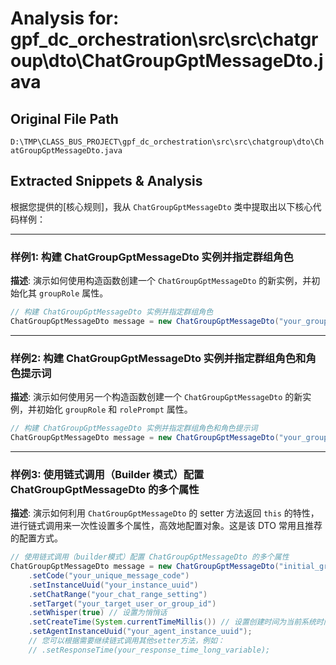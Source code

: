 # Analysis for: gpf_dc_orchestration\src\src\chatgroup\dto\ChatGroupGptMessageDto.java

## Original File Path
`D:\TMP\CLASS_BUS_PROJECT\gpf_dc_orchestration\src\src\chatgroup\dto\ChatGroupGptMessageDto.java`

## Extracted Snippets & Analysis
根据您提供的[核心规则]，我从 `ChatGroupGptMessageDto` 类中提取出以下核心代码样例：

---

### 样例1: 构建 ChatGroupGptMessageDto 实例并指定群组角色

**描述**: 演示如何使用构造函数创建一个 `ChatGroupGptMessageDto` 的新实例，并初始化其 `groupRole` 属性。

```java
// 构建 ChatGroupGptMessageDto 实例并指定群组角色
ChatGroupGptMessageDto message = new ChatGroupGptMessageDto("your_group_role");
```

---

### 样例2: 构建 ChatGroupGptMessageDto 实例并指定群组角色和角色提示词

**描述**: 演示如何使用另一个构造函数创建一个 `ChatGroupGptMessageDto` 的新实例，并初始化 `groupRole` 和 `rolePrompt` 属性。

```java
// 构建 ChatGroupGptMessageDto 实例并指定群组角色和角色提示词
ChatGroupGptMessageDto message = new ChatGroupGptMessageDto("your_group_role", "your_role_prompt");
```

---

### 样例3: 使用链式调用（Builder 模式）配置 ChatGroupGptMessageDto 的多个属性

**描述**: 演示如何利用 `ChatGroupGptMessageDto` 的 setter 方法返回 `this` 的特性，进行链式调用来一次性设置多个属性，高效地配置对象。这是该 DTO 常用且推荐的配置方式。

```java
// 使用链式调用（builder模式）配置 ChatGroupGptMessageDto 的多个属性
ChatGroupGptMessageDto message = new ChatGroupGptMessageDto("initial_group_role")
    .setCode("your_unique_message_code")
    .setInstanceUuid("your_instance_uuid")
    .setChatRange("your_chat_range_setting")
    .setTarget("your_target_user_or_group_id")
    .setWhisper(true) // 设置为悄悄话
    .setCreateTime(System.currentTimeMillis()) // 设置创建时间为当前系统时间
    .setAgentInstanceUuid("your_agent_instance_uuid");
    // 您可以根据需要继续链式调用其他setter方法，例如：
    // .setResponseTime(your_response_time_long_variable);
```